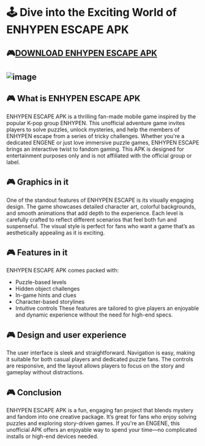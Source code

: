 # 🕹️ Dive into the Exciting World of ENHYPEN ESCAPE APK
## 🎮[DOWNLOAD ENHYPEN ESCAPE APK](https://apkmodjoy.net/enhypen-escape/)
![image](https://github.com/user-attachments/assets/bc412360-c352-4572-9e24-346b23afd0e1)
---------
## 🎮 What is ENHYPEN ESCAPE APK

ENHYPEN ESCAPE APK is a thrilling fan-made mobile game inspired by the popular K-pop group ENHYPEN. This unofficial adventure game invites players to solve puzzles, unlock mysteries, and help the members of ENHYPEN escape from a series of tricky challenges. Whether you're a dedicated ENGENE or just love immersive puzzle games, ENHYPEN ESCAPE brings an interactive twist to fandom gaming. This APK is designed for entertainment purposes only and is not affiliated with the official group or label.

## 🎮 Graphics in it

One of the standout features of ENHYPEN ESCAPE is its visually engaging design. The game showcases detailed character art, colorful backgrounds, and smooth animations that add depth to the experience. Each level is carefully crafted to reflect different scenarios that feel both fun and suspenseful. The visual style is perfect for fans who want a game that’s as aesthetically appealing as it is exciting.

## 🎮 Features in it

ENHYPEN ESCAPE APK comes packed with:

* Puzzle-based levels
* Hidden object challenges
* In-game hints and clues
* Character-based storylines
* Intuitive controls
  These features are tailored to give players an enjoyable and dynamic experience without the need for high-end specs.

## 🎮 Design and user experience

The user interface is sleek and straightforward. Navigation is easy, making it suitable for both casual players and dedicated puzzle fans. The controls are responsive, and the layout allows players to focus on the story and gameplay without distractions.

## 🎮 Conclusion

ENHYPEN ESCAPE APK is a fun, engaging fan project that blends mystery and fandom into one creative package. It’s great for fans who enjoy solving puzzles and exploring story-driven games. If you're an ENGENE, this unofficial APK offers an enjoyable way to spend your time—no complicated installs or high-end devices needed.

<!--

**Here are some ideas to get you started:**

🙋‍♀️ A short introduction - what is your organization all about?
🌈 Contribution guidelines - how can the community get involved?
👩‍💻 Useful resources - where can the community find your docs? Is there anything else the community should know?
🍿 Fun facts - what does your team eat for breakfast?
🧙 Remember, you can do mighty things with the power of [Markdown](https://docs.github.com/github/writing-on-github/getting-started-with-writing-and-formatting-on-github/basic-writing-and-formatting-syntax)
-->
